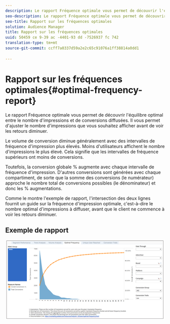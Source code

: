```yaml
---
description: Le rapport Fréquence optimale vous permet de découvrir l'équilibre optimal entre le nombre d'impressions et de conversions diffusées. Il vous permet d'ajuster le nombre d'impressions que vous souhaitez afficher avant de voir les retours diminuer.
seo-description: Le rapport Fréquence optimale vous permet de découvrir l'équilibre optimal entre le nombre d'impressions et de conversions diffusées. Il vous permet d'ajuster le nombre d'impressions que vous souhaitez afficher avant de voir les retours diminuer.
seo-title: Rapport sur les fréquences optimales
solution: Audience Manager
title: Rapport sur les fréquences optimales
uuid: 50459 ce 9-39 ac -4401-93 dd -7526937 fc 742
translation-type: tm+mt
source-git-commit: ccff7a0337d59a2e2c65c91076a1ff38814a0dd1

---
```



# Rapport sur les fréquences optimales{#optimal-frequency-report}

Le rapport Fréquence optimale vous permet de découvrir l&#39;équilibre optimal entre le nombre d&#39;impressions et de conversions diffusées. Il vous permet d&#39;ajuster le nombre d&#39;impressions que vous souhaitez afficher avant de voir les retours diminuer.

Le volume de conversion diminue généralement avec des intervalles de fréquence d&#39;impression plus élevés. Moins d&#39;utilisateurs affichent le nombre d&#39;impressions le plus élevé. Cela signifie que les intervalles de fréquence supérieurs ont moins de conversions.

Toutefois, la conversion globale % augmente avec chaque intervalle de fréquence d&#39;impression. D&#39;autres conversions sont générées avec chaque compartiment, de sorte que la somme des conversions (le numérateur) approche le nombre total de conversions possibles (le dénominateur) et donc les % augmentations.

Comme le montre l&#39;exemple de rapport, l&#39;intersection des deux lignes fournit un guide sur la fréquence d&#39;impression optimale, c&#39;est-à-dire le nombre optimal d&#39;impressions à diffuser, avant que le client ne commence à voir les retours diminuer.

## Exemple de rapport

![](assets/optimal-frequency.png)

